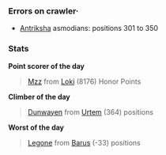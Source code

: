 ### Errors on crawler·
- [Antriksha](/#/ranking/Antriksha) asmodians: positions 301 to 350


### Stats

**Point scorer of the day**
>[Mzz](/#/character/Loki/973436) from [Loki](/#/ranking/Loki)  (8176) Honor Points


**Climber of the day**
>[Dunwayen](/#/character/Urtem/1734914) from [Urtem](/#/ranking/Urtem)  (364) positions


**Worst of the day**
>[Legone](/#/character/Barus/567109) from [Barus](/#/ranking/Barus)  (-33) positions


